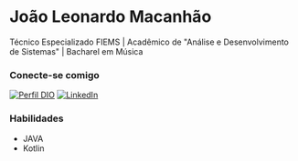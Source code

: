 # João Leonardo Macanhão

Técnico Especializado FIEMS | Acadêmico de "Análise e Desenvolvimento de Sistemas" | Bacharel em Música

### Conecte-se comigo

[![Perfil DIO](https://img.shields.io/badge/-Meu%20Perfil%20na%20DIO-30A3DC?style=for-the-badge)](https://web.dio.me/users/leonardomacanhao?tab=achievements)
[![LinkedIn](https://img.shields.io/badge/-LinkedIn-000?style=for-the-badge&logo=linkedin&logoColor=30A3DC)](https://www.linkedin.com/in/jo%C3%A3o-leonardo-macanh%C3%A3o-09a2a8206/)

### Habilidades

* JAVA
* Kotlin

